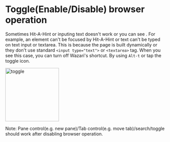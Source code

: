 # Toggle(Enable/Disable) browser operation

Sometimes Hit-A-Hint or inputing text doesn't work or you can see . For example,  an element can't be focused by Hit-A-Hint or text can't be typed on text input or textarea. This is because the page is built dynamically or they don't use standard `<input type="text">` or `<textarea>` tag.  When you see this case, you can turn off Wazari's shortcut. By using `Alt-t` or tap the toggle icon.

<img width="169" alt="toggle" src="https://user-images.githubusercontent.com/1880965/66526615-53e73980-eb34-11e9-8c3f-41bb4921e98c.png">

Note: Pane control(e.g. new pane)/Tab control(e.g. move tab)/search/toggle  should work after disabling browser operation.
